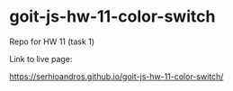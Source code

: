 # goit-js-hw-11-color-switch

Repo for HW 11 (task 1)

Link to live page:

https://serhioandros.github.io/goit-js-hw-11-color-switch/
